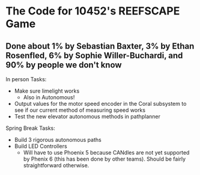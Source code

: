 # The Code for 10452's REEFSCAPE Game

## Done about 1% by Sebastian Baxter, 3% by Ethan Rosenfled, 6% by Sophie Willer-Buchardi, and 90% by people we don't know

In person Tasks:
- Make sure limelight works
    - Also in Autonomous! 
- Output values for the motor speed encoder in the Coral subsystem to see if our current method of measuring speed works
- Test the new elevator autonomous methods in pathplanner

Spring Break Tasks:
- Build 3 rigorous autonomous paths
- Build LED Controllers
    - Will have to use Phoenix 5 because CANdles are not yet supported by Phenix 6 (this has been done by other teams). Should be fairly straightforward otherwise.
